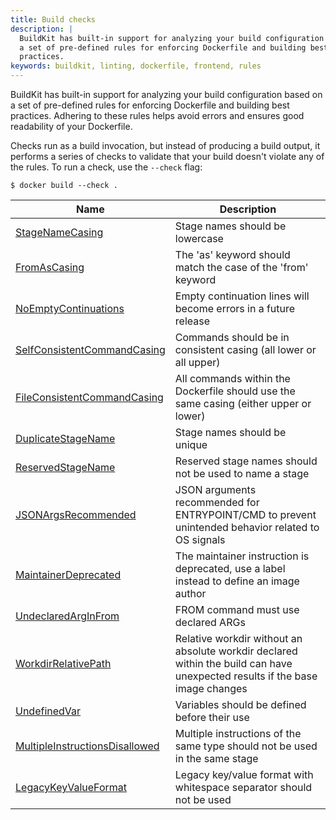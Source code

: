 ```yaml
---
title: Build checks
description: |
  BuildKit has built-in support for analyzing your build configuration based on
  a set of pre-defined rules for enforcing Dockerfile and building best
  practices.
keywords: buildkit, linting, dockerfile, frontend, rules
---
```


BuildKit has built-in support for analyzing your build configuration based on a
set of pre-defined rules for enforcing Dockerfile and building best practices.
Adhering to these rules helps avoid errors and ensures good readability of your
Dockerfile.

Checks run as a build invocation, but instead of producing a build output, it
performs a series of checks to validate that your build doesn't violate any of
the rules. To run a check, use the `--check` flag:

```console
$ docker build --check .
```

<table>
  <thead>
    <tr>
      <th>Name</th>
      <th>Description</th>
    </tr>
  </thead>
  <tbody>
    <tr>
      <td><a href="./stage-name-casing.md">StageNameCasing</a></td>
      <td>Stage names should be lowercase</td>
    </tr>
    <tr>
      <td><a href="./from-as-casing.md">FromAsCasing</a></td>
      <td>The 'as' keyword should match the case of the 'from' keyword</td>
    </tr>
    <tr>
      <td><a href="./no-empty-continuations.md">NoEmptyContinuations</a></td>
      <td>Empty continuation lines will become errors in a future release</td>
    </tr>
    <tr>
      <td><a href="./self-consistent-command-casing.md">SelfConsistentCommandCasing</a></td>
      <td>Commands should be in consistent casing (all lower or all upper)</td>
    </tr>
    <tr>
      <td><a href="./file-consistent-command-casing.md">FileConsistentCommandCasing</a></td>
      <td>All commands within the Dockerfile should use the same casing (either upper or lower)</td>
    </tr>
    <tr>
      <td><a href="./duplicate-stage-name.md">DuplicateStageName</a></td>
      <td>Stage names should be unique</td>
    </tr>
    <tr>
      <td><a href="./reserved-stage-name.md">ReservedStageName</a></td>
      <td>Reserved stage names should not be used to name a stage</td>
    </tr>
    <tr>
      <td><a href="./json-args-recommended.md">JSONArgsRecommended</a></td>
      <td>JSON arguments recommended for ENTRYPOINT/CMD to prevent unintended behavior related to OS signals</td>
    </tr>
    <tr>
      <td><a href="./maintainer-deprecated.md">MaintainerDeprecated</a></td>
      <td>The maintainer instruction is deprecated, use a label instead to define an image author</td>
    </tr>
    <tr>
      <td><a href="./undeclared-arg-in-from.md">UndeclaredArgInFrom</a></td>
      <td>FROM command must use declared ARGs</td>
    </tr>
    <tr>
      <td><a href="./workdir-relative-path.md">WorkdirRelativePath</a></td>
      <td>Relative workdir without an absolute workdir declared within the build can have unexpected results if the base image changes</td>
    </tr>
    <tr>
      <td><a href="./undefined-var.md">UndefinedVar</a></td>
      <td>Variables should be defined before their use</td>
    </tr>
    <tr>
      <td><a href="./multiple-instructions-disallowed.md">MultipleInstructionsDisallowed</a></td>
      <td>Multiple instructions of the same type should not be used in the same stage</td>
    </tr>
    <tr>
      <td><a href="./legacy-key-value-format.md">LegacyKeyValueFormat</a></td>
      <td>Legacy key/value format with whitespace separator should not be used</td>
    </tr>
  </tbody>
</table>
